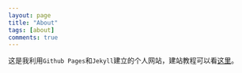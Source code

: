 ```yaml
---
layout: page
title: "About"
tags: [about]
comments: true
---
```

    
这是我利用`Github Pages`和`Jekyll`建立的个人网站，建站教程可以看[这里](https://controny.github.io/2017/2017/11/24/site-with-jekyll-and-github-pages/)。
